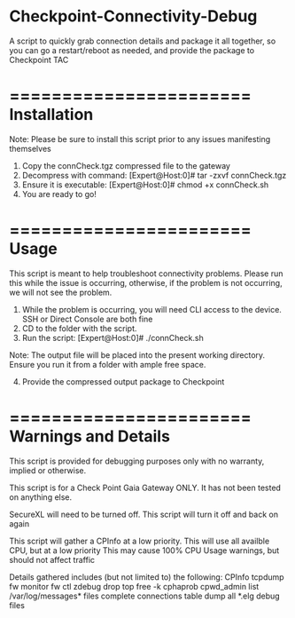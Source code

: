 # Checkpoint-Connectivity-Debug
A script to quickly grab connection details and package it all together, so you can go a restart/reboot as needed, and provide the package to Checkpoint TAC

=======================
Installation
=======================
Note: Please be sure to install this script prior to any issues manifesting themselves

1. Copy the connCheck.tgz compressed file to the gateway
2. Decompress with command:
[Expert@Host:0]# tar -zxvf connCheck.tgz
3. Ensure it is executable:
[Expert@Host:0]# chmod +x connCheck.sh
4. You are ready to go!

=======================
Usage
=======================
This script is meant to help troubleshoot connectivity problems. Please run 
this while the issue is occurring, otherwise, if the problem is not occurring,
we will not see the problem.

1. While the problem is occurring, you will need CLI access to the device.
	SSH or Direct Console are both fine
2. CD to the folder with the script.
3. Run the script:
[Expert@Host:0]# ./connCheck.sh

Note: The output file will be placed into the present working directory.
	Ensure you run it from a folder with ample free space.

4. Provide the compressed output package to Checkpoint

=======================
Warnings and Details
=======================
This script is provided for debugging purposes only with no warranty, implied or otherwise.

This script is for a Check Point Gaia Gateway ONLY.
	It has not been tested on anything else.

SecureXL will need to be turned off.
	This script will turn it off and back on again

This script will gather a CPInfo at a low priority.
	This will use all availble CPU, but at a low priority
	This may cause 100% CPU Usage warnings, but should not affect traffic

Details gathered includes (but not limited to) the following:
	CPInfo
	tcpdump
	fw monitor
	fw ctl zdebug drop
	top
	free -k
	cphaprob
	cpwd_admin list
 	/var/log/messages* files
	complete connections table dump
	all *.elg debug files
